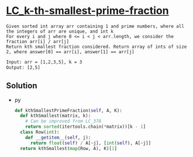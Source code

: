 # [LC_k-th-smallest-prime-fraction](https://leetcode.com/problems/k-th-smallest-prime-fraction)

```en
Given sorted int array arr containing 1 and prime numbers, where all the integers of arr are unique, and int k
For every i and j where 0 <= i < j < arr.length, we consider the fraction arr[i] / arr[j]
Return kth smallest fraction considered. Return array of ints of size 2, where answer[0] == arr[i], answer[1] == arr[j]

```

```txt
Input: arr = [1,2,3,5], k = 3
Output: [2,5]

```

## Solution

* py

  ```py
  def kthSmallestPrimeFraction(self, A, K):
    def kthSmallest(matrix, k):
      # Can be improved from LC_378
      return sorted(itertools.chain(*matrix))[k - 1]
    class Row(int):
      def __getitem__(self, j):
        return float(self) / A[~j], [int(self), A[~j]]
    return kthSmallest(map(Row, A), K)[1]
  ```
